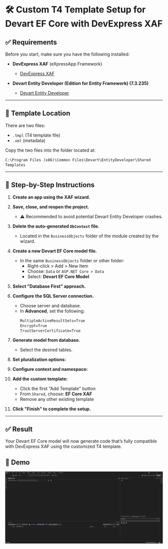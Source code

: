 # 🛠 Custom T4 Template Setup for Devart EF Core with DevExpress XAF

## ✅ Requirements

Before you start, make sure you have the following installed:

- **DevExpress XAF** (eXpressApp Framework)
  - [DevExpress XAF](https://www.devexpress.com/products/net/application_framework/)

- **Devart Entity Developer (Edition for Entity Framework) (7.3.235)**
  - [Devart Entity Developer](https://www.devart.com/entitydeveloper/entity-framework-core-designer.html)

---

## 📁 Template Location

There are two files:
- `.tmpl` (T4 template file)
- `.xml` (metadata)

Copy the two files into the folder located at:

```
C:\Program Files (x86)\Common Files\Devart\EntityDeveloper\Shared Templates
```


---

## 🔧 Step-by-Step Instructions

1. **Create an app using the XAF wizard.**

2. **Save, close, and reopen the project.**
   - ⚠️ Recommended to avoid potential Devart Entity Developer crashes.

3. **Delete the auto-generated `DbContext` file.**
   - Located in the `BusinessObjects` folder of the module created by the wizard.

4. **Create a new Devart EF Core model file.**
   - In the same `BusinessObjects` folder or other folder:
     - Right-click > Add > New Item
     - Choose: `Data` or `ASP.NET Core > Data`
     - Select: **Devart EF Core Model**

5. **Select "Database First" approach.**

6. **Configure the SQL Server connection.**
   - Choose server and database.
   - In **Advanced**, set the following:
     ```
     MultipleActiveResultSets=True
     Encrypt=True
     TrustServerCertificate=True
     ```

7. **Generate model from database.**
   - Select the desired tables.

8. **Set pluralization options:**
  
9. **Configure context and namespace:**

10. **Add the custom template:**
    - Click the first "Add Template" button
    - From `Shared`, choose: **EF Core XAF**
    - Remove any other existing template

11. **Click "Finish" to complete the setup.**

---

## ✅ Result

Your Devart EF Core model will now generate code that’s fully compatible with DevExpress XAF using the customized T4 template.


## 📄 Demo
![Demo](docs/DevartEntityDeveloper_DevExpressXAF.gif)


